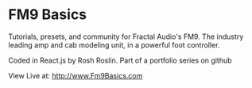 # FM9 Basics

Tutorials, presets, and community for Fractal Audio's FM9. The industry leading amp and cab modeling unit, in a powerful foot controller.

Coded in React.js by Rosh Roslin. Part of a portfolio series on github

View Live at: http://www.Fm9Basics.com
